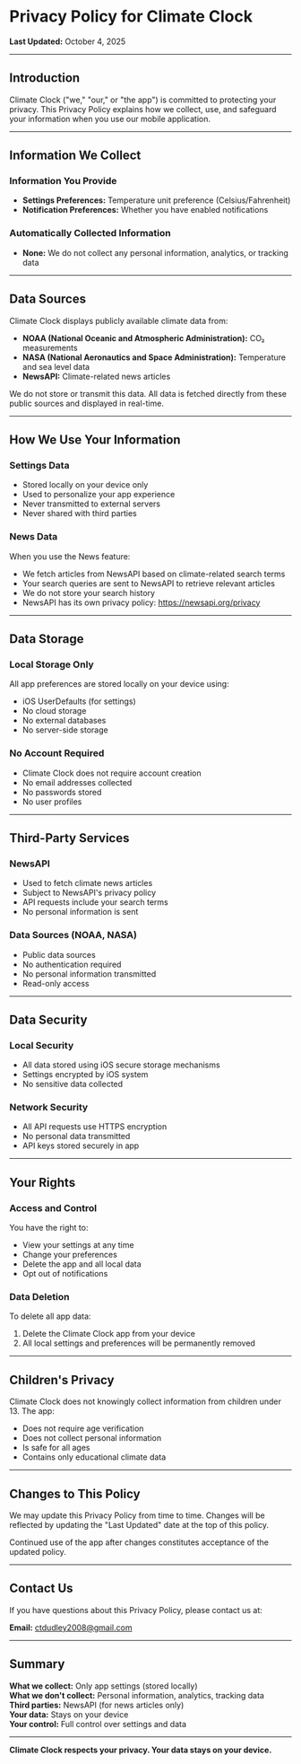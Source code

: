 # Privacy Policy for Climate Clock

**Last Updated:** October 4, 2025

---

## Introduction

Climate Clock ("we," "our," or "the app") is committed to protecting your privacy. This Privacy Policy explains how we collect, use, and safeguard your information when you use our mobile application.

---

## Information We Collect

### Information You Provide
- **Settings Preferences:** Temperature unit preference (Celsius/Fahrenheit)
- **Notification Preferences:** Whether you have enabled notifications

### Automatically Collected Information
- **None:** We do not collect any personal information, analytics, or tracking data

---

## Data Sources

Climate Clock displays publicly available climate data from:
- **NOAA (National Oceanic and Atmospheric Administration):** CO₂ measurements
- **NASA (National Aeronautics and Space Administration):** Temperature and sea level data
- **NewsAPI:** Climate-related news articles

We do not store or transmit this data. All data is fetched directly from these public sources and displayed in real-time.

---

## How We Use Your Information

### Settings Data
- Stored locally on your device only
- Used to personalize your app experience
- Never transmitted to external servers
- Never shared with third parties

### News Data
When you use the News feature:
- We fetch articles from NewsAPI based on climate-related search terms
- Your search queries are sent to NewsAPI to retrieve relevant articles
- We do not store your search history
- NewsAPI has its own privacy policy: https://newsapi.org/privacy

---

## Data Storage

### Local Storage Only
All app preferences are stored locally on your device using:
- iOS UserDefaults (for settings)
- No cloud storage
- No external databases
- No server-side storage

### No Account Required
- Climate Clock does not require account creation
- No email addresses collected
- No passwords stored
- No user profiles

---

## Third-Party Services

### NewsAPI
- Used to fetch climate news articles
- Subject to NewsAPI's privacy policy
- API requests include your search terms
- No personal information is sent

### Data Sources (NOAA, NASA)
- Public data sources
- No authentication required
- No personal information transmitted
- Read-only access

---

## Data Security

### Local Security
- All data stored using iOS secure storage mechanisms
- Settings encrypted by iOS system
- No sensitive data collected

### Network Security
- All API requests use HTTPS encryption
- No personal data transmitted
- API keys stored securely in app

---

## Your Rights

### Access and Control
You have the right to:
- View your settings at any time
- Change your preferences
- Delete the app and all local data
- Opt out of notifications

### Data Deletion
To delete all app data:
1. Delete the Climate Clock app from your device
2. All local settings and preferences will be permanently removed

---

## Children's Privacy

Climate Clock does not knowingly collect information from children under 13. The app:
- Does not require age verification
- Does not collect personal information
- Is safe for all ages
- Contains only educational climate data

---

## Changes to This Policy

We may update this Privacy Policy from time to time. Changes will be reflected by updating the "Last Updated" date at the top of this policy.

Continued use of the app after changes constitutes acceptance of the updated policy.

---

## Contact Us

If you have questions about this Privacy Policy, please contact us at:

**Email:** ctdudley2008@gmail.com

---

## Summary

**What we collect:** Only app settings (stored locally)  
**What we don't collect:** Personal information, analytics, tracking data  
**Third parties:** NewsAPI (for news articles only)  
**Your data:** Stays on your device  
**Your control:** Full control over settings and data

---

**Climate Clock respects your privacy. Your data stays on your device.**
